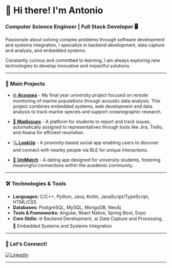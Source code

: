 # 👋 Hi there! I'm Antonio 

### Computer Science Engineer | Full Stack Developer 🖥️

Passionate about solving complex problems through software development and systems integration, I specialize in backend development, data capture and analysis, and embedded systems. 

Constantly curious and committed to learning, I am always exploring new technologies to develop innovative and impactful solutions.

---

### 🚀 Main Projects

- [🌐 **Acousea**](https://github.com/antonioap101/acousea) - My final year university project focused on remote monitoring of marine populations through acoustic data analysis. This project combines embedded systems, web development and data analysis to track marine species and support oceanographic research.

- [📌 **Madissues**](https://github.com/GangOfWarpigs) - A platform for students to report and track issues, automatically assigned to representatives through tools like Jira, Trello, and Asana for efficient resolution.

- [🔍 **LookUp**](https://github.com/LookUp-Crew) - A proximity-based social app enabling users to discover and connect with nearby people via BLE for unique interactions.

- [📱 **UniMatch**](https://github.com/UniMatchApp) - A dating app designed for university students, fostering meaningful connections within the academic community.

---

### 🛠️ Technologies & Tools

- **Languages:** C/C++, Python, Java, Kotlin, JavaScript/TypeScript, HTML/CSS
- **Databases:** PostgreSQL, MySQL, MongoDB, Neo4j
- **Tools & Frameworks:** Angular, React Native, Spring Boot, Expo
- **Core Skills:** 🌐 Backend Development, 📊 Data Capture and Processing, 🔧 Embedded Systems and Systems Integration

---

### 💬 Let’s Connect!

[![LinkedIn](https://img.shields.io/badge/linkedin-%230077B5.svg?style=for-the-badge&logo=linkedin&logoColor=white)](https://www.linkedin.com/in/antapagon/)

---
